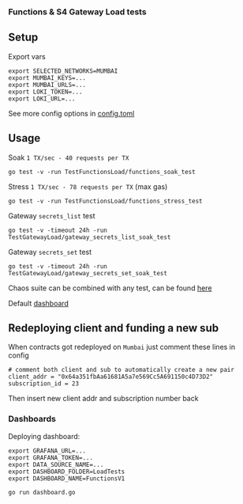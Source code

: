 ### Functions & S4 Gateway Load tests

## Setup
Export vars
```
export SELECTED_NETWORKS=MUMBAI
export MUMBAI_KEYS=...
export MUMBAI_URLS=...
export LOKI_TOKEN=...
export LOKI_URL=...
```
See more config options in [config.toml](./config.toml)

## Usage

Soak `1 TX/sec - 40 requests per TX`
```
go test -v -run TestFunctionsLoad/functions_soak_test
```
Stress `1 TX/sec - 78 requests per TX` (max gas)
```
go test -v -run TestFunctionsLoad/functions_stress_test
```
Gateway `secrets_list` test
```
go test -v -timeout 24h -run TestGatewayLoad/gateway_secrets_list_soak_test
```
Gateway `secrets_set` test
```
go test -v -timeout 24h -run TestGatewayLoad/gateway_secrets_set_soak_test
```

Chaos suite can be combined with any test, can be found [here](../../chaos/functions/full.yaml)

Default [dashboard](https://chainlinklabs.grafana.net/d/FunctionsV1/functionsv1?orgId=1&from=now-5m&to=now&var-go_test_name=All&var-gen_name=All&var-branch=All&var-commit=All&var-call_group=All&refresh=5s)

## Redeploying client and funding a new sub
When contracts got redeployed on `Mumbai` just comment these lines in config
```
# comment both client and sub to automatically create a new pair
client_addr = "0x64a351fbAa61681A5a7e569Cc5A691150c4D73D2"
subscription_id = 23
```
Then insert new client addr and subscription number back

### Dashboards

Deploying dashboard:
```
export GRAFANA_URL=...
export GRAFANA_TOKEN=...
export DATA_SOURCE_NAME=...
export DASHBOARD_FOLDER=LoadTests
export DASHBOARD_NAME=FunctionsV1

go run dashboard.go
```